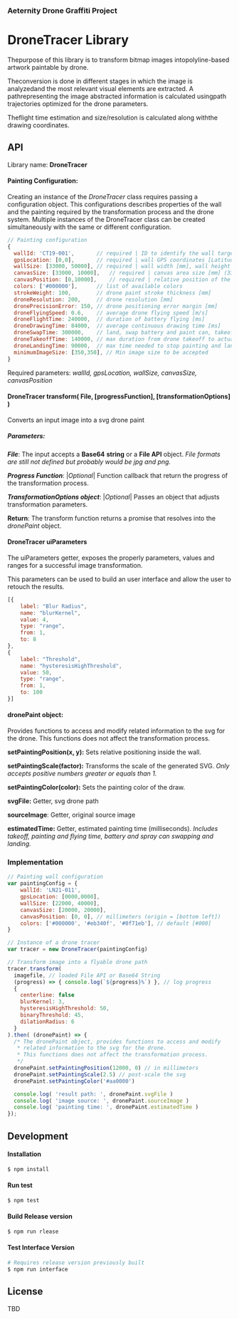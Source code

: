 ### Aeternity Drone Graffiti Project

# DroneTracer Library

Thepurpose of this library is to transform bitmap images intopolyline-based artwork paintable by drone.

Theconversion is done in different stages in which the image is analyzedand the most relevant visual elements are extracted. A pathrepresenting the image abstracted information is calculated usingpath trajectories optimized for the drone parameters.

Theflight time estimation and size/resolution is calculated along withthe drawing coordinates.



## API

Library name: **DroneTracer**

#### Painting Configuration:

Creating an instance of the *DroneTracer* class requires passing a configuration object.
This configurations describes properties of the wall and the painting required by the transformation process and the drone system.
Multiple instances of the DroneTracer class can be created simultaneously with the same or different configuration.

```js
// Painting configuration
{
  wallId: 'CT19-001',		// required | ID to identify the wall target
  gpsLocation: [0,0],		// required | wall GPS coordinates [Latitude, Longitude]
  wallSize: [33000, 50000],	// required | wall width [mm], wall height [mm] (33m x 50m)
  canvasSize: [33000, 10000],	// required | canvas area size [mm] (33m x 10m)
  canvasPosition: [0,10000],	// required | relative position of the canvas in the wall [mm]
  colors: ['#000000'],		// list of available colors
  strokeWeight: 100,		// drone paint stroke thickness [mm]
  droneResolution: 200,		// drone resolution [mm]
  dronePrecisionError: 150, // drone positioning error margin [mm]
  droneFlyingSpeed: 0.6,	// average drone flying speed [m/s]
  droneFlightTime: 240000,  // duration of battery flying [ms]
  droneDrawingTime: 84000,	// average continuous drawing time [ms]
  droneSwapTime: 300000,	// land, swap battery and paint can, takeoff, and resume painting [ms]
  droneTakeoffTime: 140000,	// max duration from drone takeoff to actual painting [ms]
  droneLandingTime: 90000,	// max time needed to stop painting and land [ms]
  minimumImageSize: [350,350], // Min image size to be accepted
}
```

Required parameters: *wallId, gpsLocation, wallSize, canvasSize, canvasPosition*



#### DroneTracer transform( File, [progressFunction], [transformationOptions] )

Converts an input image into a svg drone paint

##### Parameters:

***File***: The input accepts a **Base64** **string** or a **File API** object.
*File formats are still not defined but probably would be jpg and png.*


***Progress Function***: |*Optional*| Function callback that return the progress of the transformation  				process.

***TransformationOptions object***: |*Optional*| Passes an object that adjusts transformation parameters.

**Return**:
The transform function returns a promise that resolves into the *dronePaint* object.



#### DroneTracer uiParameters

The uiParameters getter, exposes the properly parameters, values and ranges for a successful image transformation.

This parameters can be used to build an user interface and allow the user to retouch the results.

```javascript
[{
    label: "Blur Radius",
    name: "blurKernel",
    value: 4,
    type: "range",
    from: 1,
    to: 8
},
{
    label: "Threshold",
    name: "hysteresisHighThreshold",
    value: 50,
    type: "range",
    from: 1,
    to: 100
}]
```



#### dronePaint object:

Provides functions to access and modify related information to the svg for the drone. This functions does not affect the transformation process.

**setPaintingPosition(x, y):** Sets relative positioning inside the wall.

**setPaintingScale(factor):** Transforms the scale of the generated SVG. *Only accepts positive numbers greater or equals than 1.*

**setPaintingColor(color):** Sets the painting color of the draw.

**svgFile:** Getter, svg drone path

**sourceImage**: Getter, original source image

**estimatedTime:** Getter, estimated painting time (milliseconds). *Includes takeoff, painting and flying time, battery and spray can swapping and landing.*



### Implementation


```javascript
// Painting wall configuration
var paintingConfig = {
    wallId: 'LN21-011',
    gpsLocation: [0000,0000],
    wallSize: [22000, 40000],
    canvasSize: [20000, 20000],
    canvasPosition: [0, 0], // millimeters (origin = [bottom left])
    colors: ['#000000', '#eb340f', '#0f71eb'], // default [#000]
}

// Instance of a drone tracer
var tracer = new DroneTracer(paintingConfig)

// Transform image into a flyable drone path
tracer.transform(
  imagefile, // loaded File API or Base64 String
  (progress) => { console.log(`${progress}%`) }, // log progress
  { 
    centerline: false
    blurKernel: 3,
    hysteresisHighThreshold: 50,
    binaryThreshold: 45,
    dilationRadius: 6     
  }
).then( (dronePaint) => {
  /* The dronePaint object, provides functions to access and modify
   * related information to the svg for the drone.
   * This functions does not affect the transformation process.
   */
  dronePaint.setPaintingPosition(12000, 0) // in millimeters
  dronePaint.setPaintingScale(2.5) // post-scale the svg
  dronePaint.setPaintingColor('#aa0000')

  console.log( 'result path: ', dronePaint.svgFile )
  console.log( 'image source: ', dronePaint.sourceImage )
  console.log( 'painting time: ', dronePaint.estimatedTime )
});

```



## Development

#### Installation

```bash
$ npm install
```



#### Run test

```bash
$ npm test
```



#### Build Release version

```bash
$ npm run rlease
```



#### Test Interface Version

```bash
# Requires release version previously built
$ npm run interface
```





## License

TBD
